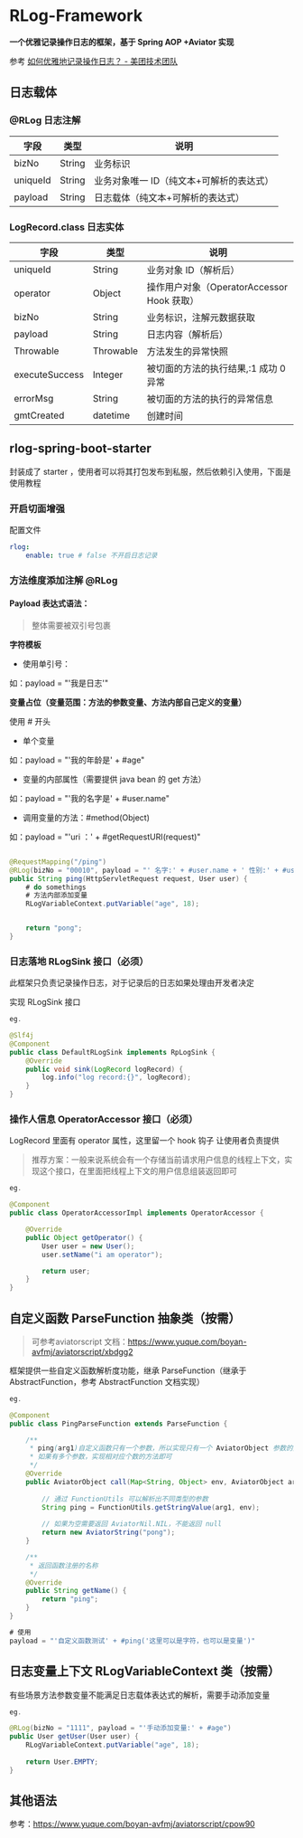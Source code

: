 # RLog-Framework

**一个优雅记录操作日志的框架，基于 Spring AOP +Aviator 实现**

参考 [如何优雅地记录操作日志？ - 美团技术团队](https://tech.meituan.com/2021/09/16/operational-logbook.html)



## 日志载体

### **@RLog 日志注解**

| **字段**   | **类型** | **说明**                 |
| -------- | ------ | ---------------------- |
| bizNo    | String | 业务标识                   |
| uniqueId | String | 业务对象唯一 ID（纯文本+可解析的表达式） |
| payload  | String | 日志载体（纯文本+可解析的表达式）      |

### **LogRecord.class 日志实体**

| **字段**         | **类型**    | **说明**                           |
| -------------- | --------- | -------------------------------- |
| uniqueId       | String    | 业务对象 ID（解析后）                     |
| operator       | Object    | 操作用户对象（OperatorAccessor Hook 获取） |
| bizNo          | String    | 业务标识，注解元数据获取                     |
| payload        | String    | 日志内容（解析后）                        |
| Throwable      | Throwable | 方法发生的异常快照                        |
| executeSuccess | Integer   | 被切面的方法的执行结果,:1 成功 0 异常           |
| errorMsg       | String    | 被切面的方法的执行的异常信息                   |
| gmtCreated     | datetime  | 创建时间                             |

## rlog-spring-boot-starter

封装成了 starter ，使用者可以将其打包发布到私服，然后依赖引入使用，下面是使用教程

### 开启切面增强

配置文件

```YAML
rlog:  
    enable: true # false 不开启日志记录
```

### 方法维度添加注解 @RLog

#### **Payload 表达式语法：**

> 整体需要被双引号包裹

**字符模板**

- 使用单引号：

如：payload = "'我是日志'"

**变量占位（变量范围：方法的参数变量、方法内部自己定义的变量）**

使用 # 开头

- 单个变量

如：payload = "'我的年龄是' + #age"

- 变量的内部属性（需要提供 java bean 的 get 方法）

如：payload = "'我的名字是' + #user.name"

- 调用变量的方法：#method(Object)

如：payload = "'uri ：' + #getRequestURI(request)"

```Java

@RequestMapping("/ping")
@RLog(bizNo = "00010", payload = "' 名字:' + #user.name + ' 性别:' + #user.sex + ' age:' + #age  + ' uri:' + #getRequestURI(request)")
public String ping(HttpServletRequest request, User user) {
    # do somethings
    # 方法内部添加变量
    RLogVariableContext.putVariable("age", 18);


    return "pong";
}


```

### 日志落地 RLogSink 接口（必须）

此框架只负责记录操作日志，对于记录后的日志如果处理由开发者决定

实现 RLogSink 接口

```Java
eg.

@Slf4j
@Component
public class DefaultRLogSink implements RpLogSink {
    @Override
    public void sink(LogRecord logRecord) {
        log.info("log record:{}", logRecord);
    }
}

```

### 操作人信息 OperatorAccessor 接口（必须）

LogRecord 里面有 operator 属性，这里留一个 hook 钩子 让使用者负责提供

> 推荐方案：一般来说系统会有一个存储当前请求用户信息的线程上下文，实现这个接口，在里面把线程上下文的用户信息组装返回即可

```Java
eg.

@Component
public class OperatorAccessorImpl implements OperatorAccessor {

    @Override
    public Object getOperator() {
        User user = new User();
        user.setName("i am operator");

        return user;
    }
}
```

## 自定义函数 ParseFunction 抽象类（按需）

> 可参考aviatorscript 文档：https://www.yuque.com/boyan-avfmj/aviatorscript/xbdgg2

框架提供一些自定义函数解析度功能，继承 ParseFunction（继承于 AbstractFunction，参考 AbstractFunction 文档实现）

```Java
eg.

@Component
public class PingParseFunction extends ParseFunction {

    /**
     * ping(arg1)自定义函数只有一个参数，所以实现只有一个 AviatorObject 参数的方法
     * 如果有多个参数，实现相对应个数的方法即可
     */
    @Override
    public AviatorObject call(Map<String, Object> env, AviatorObject arg1) {
        
        // 通过 FunctionUtils 可以解析出不同类型的参数
        String ping = FunctionUtils.getStringValue(arg1, env);
        
        // 如果为空需要返回 AviatorNil.NIL，不能返回 null
        return new AviatorString("pong");
    }

    /**
     * 返回函数注册的名称
     */
    @Override
    public String getName() {
        return "ping";
    }
}

# 使用
payload = "'自定义函数测试' + #ping('这里可以是字符，也可以是变量')"


```

## 日志变量上下文 RLogVariableContext 类（按需）

有些场景方法参数变量不能满足日志载体表达式的解析，需要手动添加变量

```Java
eg.

@RLog(bizNo = "1111", payload = "'手动添加变量:' + #age")
public User getUser(User user) {
    RLogVariableContext.putVariable("age", 18);
    
    return User.EMPTY;
}

```

## 其他语法

参考：https://www.yuque.com/boyan-avfmj/aviatorscript/cpow90
